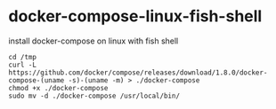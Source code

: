 # docker-compose-linux-fish-shell
install docker-compose on linux with fish shell

```fish
cd /tmp
curl -L https://github.com/docker/compose/releases/download/1.8.0/docker-compose-(uname -s)-(uname -m) > ./docker-compose
chmod +x ./docker-compose
sudo mv -d ./docker-compose /usr/local/bin/
```
